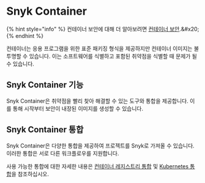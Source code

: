 # Snyk Container

{% hint style="info" %}
컨테이너 보안에 대해 더 알아보려면 [컨테이너 보안](https://snyk.io/learn/container-security/?_gl=1*ue4hic*_ga*MTYzMjUyMDYwNC4xNjg4OTkzNjQ2*_ga_X9SH3KP7B4*MTY5NzcxMDUyOS4xODMuMS4xMTY5NzcxMzAyNy41NS4wLjA.).&#x20;
{% endhint %}

컨테이너는 응용 프로그램을 위한 표준 패키징 형식을 제공하지만 컨테이너 이미지는 불투명할 수 있습니다. 이는 소프트웨어를 식별하고 포함된 취약점을 식별할 때 문제가 될 수 있습니다.

## Snyk Container 기능

Snyk Container은 취약점을 빨리 찾아 해결할 수 있는 도구와 통합을 제공합니다. 이를 통해 시작부터 보안이 내장된 이미지를 생성할 수 있습니다.

## Snyk Container 통합

Snyk Container은 다양한 통합을 제공하여 프로젝트를 Snyk로 가져올 수 있습니다. 이러한 통합은 서로 다른 워크플로우를 지원합니다.

사용 가능한 통합에 대한 자세한 내용은 [컨테이너 레지스트리 통합](container-registry-integrations/) 및 [Kubernetes 통합](kubernetes-integration/)을 참조하십시오.